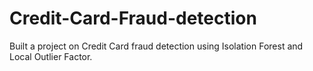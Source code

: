 # Credit-Card-Fraud-detection
Built a project on Credit Card fraud detection using Isolation Forest and Local Outlier Factor.
